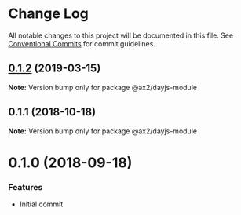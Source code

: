 # Change Log

All notable changes to this project will be documented in this file.
See [Conventional Commits](https://conventionalcommits.org) for commit guidelines.

## [0.1.2](https://github.com/ax2inc/nuxt-modules/compare/@ax2/dayjs-module@0.1.1...@ax2/dayjs-module@0.1.2) (2019-03-15)

**Note:** Version bump only for package @ax2/dayjs-module





## 0.1.1 (2018-10-18)

**Note:** Version bump only for package @ax2/dayjs-module






# 0.1.0 (2018-09-18)

### Features

* Initial commit
